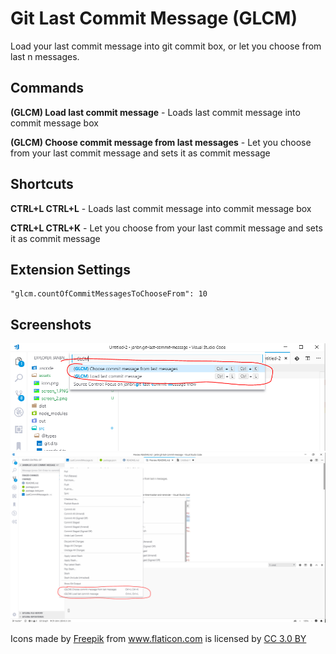 # Git Last Commit Message (GLCM)

Load your last commit message into git commit box, or let you choose from last n messages.


## Commands

**(GLCM) Load last commit message** - Loads last commit message into commit message box

**(GLCM) Choose commit message from last messages** - Let you choose from your last commit message and sets it as commit message


## Shortcuts

**CTRL+L CTRL+L** - Loads last commit message into commit message box

**CTRL+L CTRL+K** - Let you choose from your last commit message and sets it as commit message

## Extension Settings

```
"glcm.countOfCommitMessagesToChooseFrom": 10
```

## Screenshots

![](https://raw.githubusercontent.com/JanBN/vscode-git-last-commit-message/master/assets/screen_1.PNG)
![](https://raw.githubusercontent.com/JanBN/vscode-git-last-commit-message/master/assets/screen_2.png)



<div>Icons made by <a href="https://www.freepik.com/?__hstc=57440181.75a3ff57afa70083ceeb2f78b1513303.1557398427456.1557398427456.1557398427456.1&__hssc=57440181.2.1557398427456&__hsfp=3840035087" title="Freepik">Freepik</a> from <a href="https://www.flaticon.com/" 			    title="Flaticon">www.flaticon.com</a> is licensed by <a href="http://creativecommons.org/licenses/by/3.0/" 			    title="Creative Commons BY 3.0" target="_blank">CC 3.0 BY</a></div>